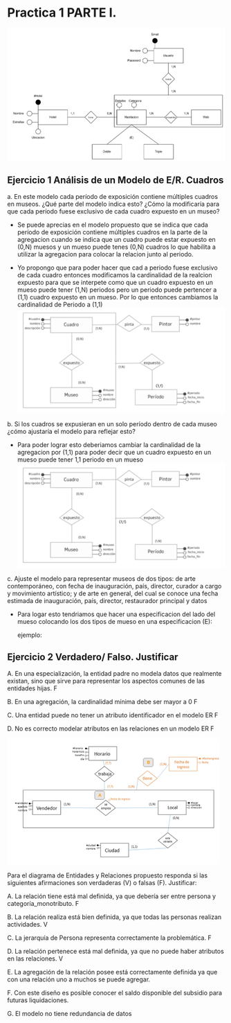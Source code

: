 # Practica 1 PARTE I.

<div style="text-align: center;">
   <img src="image.png" alt="Descripción de la imagen" style="margin: auto; display: block;">
</div>

## Ejercicio 1 Análisis de un Modelo de E/R. Cuadros

a. En este modelo cada período de exposición contiene múltiples cuadros en museos. ¿Qué parte del modelo indica esto? ¿Cómo la modificaría para que cada período fuese exclusivo de cada cuadro expuesto en un museo? 

- Se puede aprecias en el modelo propuesto que se indica que cada período de exposición contiene múltiples cuadros en la parte de la agregacion cuando se indica que un cuadro puede estar expuesto en (0,N) muesos y un mueso puede tenes (0,N) cuadros lo que habilita a utilizar la agregacion para colocar la relacion junto al periodo.

- Yo propongo que para poder hacer que cad a periodo fuese exclusivo de cada cuadro entonces modificamos la cardinalidad de la realcion expuesto para que se interpete como que un cuadro expuesto en un mueso puede tener (1,N) periodos pero un periodo puede pertencer a (1,1) cuadro expuesto en un mueso. Por lo que entonces cambiamos la cardinalidad de Periodo a (1,1)
![alt text](image-2.png)

b. Si los cuadros se expusieran en un solo período dentro de cada museo ¿cómo ajustaría el modelo para reflejar esto? 

- Para poder lograr esto deberiamos cambiar la cardinalidad de la agregacion por (1,1) para poder decir que un cuadro expuesto en un mueso puede tener 1,1 periodo en un mueso
![alt text](image-1.png)

c. Ajuste el modelo para representar museos de dos tipos: de arte contemporáneo, con fecha de inauguración, país, director, curador a cargo y movimiento artístico; y de arte en general, del cual se conoce una fecha estimada de inauguración, país, director, restaurador principal y datos 


- Para logar esto tendriamos que hacer una especificacion del lado del mueso colocando los dos tipos de mueso en una especificacion (E): 

    ejemplo:


## Ejercicio 2 Verdadero/ Falso. Justificar

A.  En una especialización, la entidad padre no modela datos que realmente existan, sino que sirve para representar los aspectos comunes de las entidades hijas. F 

B.  En una agregación, la cardinalidad mínima debe ser mayor a 0  F

C.  Una entidad puede no tener un atributo identificador en el modelo ER F

D.  No es correcto modelar atributos en las relaciones en un modelo ER F
 



![alt text](image-3.png)

Para el diagrama de Entidades y Relaciones propuesto responda si las siguientes afirmaciones 
son verdaderas (V) o falsas (F). Justificar: 
 
A.  La relación tiene está mal definida, ya que debería ser entre persona y categoría_monotributo. F

B.  La relación realiza está bien definida, ya que todas las personas realizan actividades. V

C.  La jerarquía de Persona representa correctamente la problemática. F

D.  La relación pertenece está mal definida, ya que no puede haber atributos en las relaciones. V

E.  La agregación de la relación posee está correctamente definida ya que con una relación uno a muchos se puede agregar. 

F.  Con este diseño es posible conocer el saldo disponible del subsidio para futuras liquidaciones. 

G.  El modelo no tiene redundancia de datos